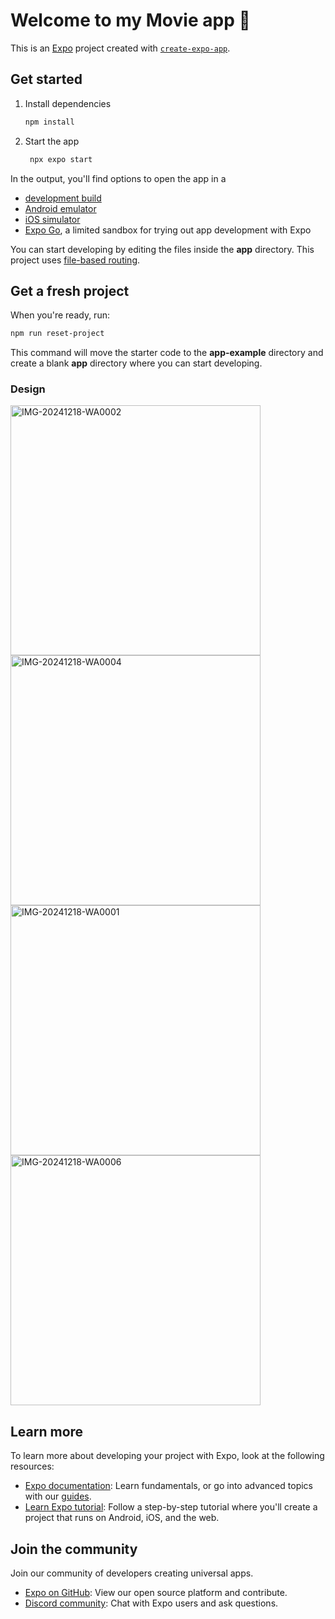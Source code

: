 # Welcome to my Movie app 👋

This is an [Expo](https://expo.dev) project created with [`create-expo-app`](https://www.npmjs.com/package/create-expo-app).

## Get started

1. Install dependencies

   ```bash
   npm install
   ```

2. Start the app

   ```bash
    npx expo start
   ```

In the output, you'll find options to open the app in a

- [development build](https://docs.expo.dev/develop/development-builds/introduction/)
- [Android emulator](https://docs.expo.dev/workflow/android-studio-emulator/)
- [iOS simulator](https://docs.expo.dev/workflow/ios-simulator/)
- [Expo Go](https://expo.dev/go), a limited sandbox for trying out app development with Expo

You can start developing by editing the files inside the **app** directory. This project uses [file-based routing](https://docs.expo.dev/router/introduction).

## Get a fresh project

When you're ready, run:

```bash
npm run reset-project
```

This command will move the starter code to the **app-example** directory and create a blank **app** directory where you can start developing.

### Design
<img src="https://github.com/user-attachments/assets/743a8f8c-6545-4803-b026-3552e78405b4" alt="IMG-20241218-WA0002" width="400">

<img src="https://github.com/user-attachments/assets/b9edba33-3942-4049-8e89-5f88dcfb3270" alt="IMG-20241218-WA0004" width="400">

<img src="https://github.com/user-attachments/assets/d4c20635-feae-4961-be9d-8e6fb2fac0fa" alt="IMG-20241218-WA0001" width="400">

<img src="https://github.com/user-attachments/assets/908067c6-a529-4ec3-8289-90b3b84cbbca" alt="IMG-20241218-WA0006" width="400">


## Learn more

To learn more about developing your project with Expo, look at the following resources:

- [Expo documentation](https://docs.expo.dev/): Learn fundamentals, or go into advanced topics with our [guides](https://docs.expo.dev/guides).
- [Learn Expo tutorial](https://docs.expo.dev/tutorial/introduction/): Follow a step-by-step tutorial where you'll create a project that runs on Android, iOS, and the web.

## Join the community

Join our community of developers creating universal apps.

- [Expo on GitHub](https://github.com/expo/expo): View our open source platform and contribute.
- [Discord community](https://chat.expo.dev): Chat with Expo users and ask questions.
